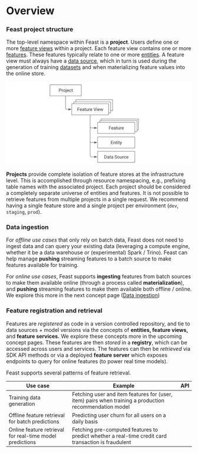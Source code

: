 # Overview

### Feast project structure

The top-level namespace within Feast is a **project**. Users define one or more [feature views](feature-view.md) within a project. Each feature view contains one or more [features](feature-view.md#feature). These features typically relate to one or more [entities](entity.md). A feature view must always have a [data source](data-source.md), which in turn is used during the generation of training [datasets](feature-retrieval.md#dataset) and when materializing feature values into the online store.

![](<../../.gitbook/assets/image (7).png>)

**Projects** provide complete isolation of feature stores at the infrastructure level. This is accomplished through resource namespacing, e.g., prefixing table names with the associated project. Each project should be considered a completely separate universe of entities and features. It is not possible to retrieve features from multiple projects in a single request. We recommend having a single feature store and a single project per environment (`dev`, `staging`, `prod`).

### Data ingestion

For _offline use cases_ that only rely on batch data, Feast does not need to ingest data and can query your existing data (leveraging a compute engine, whether it be a data warehouse or (experimental) Spark / Trino). Feast can help manage **pushing** streaming features to a batch source to make features available for training.

For _online use cases_, Feast supports **ingesting** features from batch sources to make them available online (through a process called **materialization**), and **pushing** streaming features to make them available both offline / online. We explore this more in the next concept page ([Data ingestion](data-source.md))

### Feature registration and retrieval

Features are _registered_ as code in a version controlled repository, and tie to data sources + model versions via the concepts of **entities, feature views,** and **feature services.** We explore these concepts more in the upcoming concept pages. These features are then _stored_ in a **registry**, which can be accessed across users and services. The features can then be _retrieved_ via SDK API methods or via a deployed **feature server** which exposes endpoints to query for online features (to power real time models).



Feast supports several patterns of feature retrieval.&#x20;

<table><thead><tr><th>Use case</th><th>Example</th><th data-type="select">API</th></tr></thead><tbody><tr><td>Training data generation</td><td>Fetching user and item features for (user, item) pairs when training a production recommendation model </td><td></td></tr><tr><td>Offline feature retrieval for batch predictions</td><td>Predicting user churn for all users on a daily basis</td><td></td></tr><tr><td>Online feature retrieval for real-time model predictions</td><td>Fetching pre-computed features to predict whether a real-time credit card transaction is fraudulent</td><td></td></tr></tbody></table>
